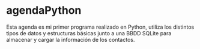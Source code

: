 # agendaPython
Esta agenda es mi primer programa realizado en Python,
utiliza los distintos tipos de datos y estructuras básicas junto a una BBDD SQLite para almacenar y cargar la información de los contactos.

